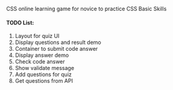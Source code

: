 CSS online learning game for novice to practice CSS Basic Skills


#### TODO List:
1. Layout for quiz UI
2. Display questions and result demo
3. Container to submit code answer
4. Display answer demo
5. Check code answer
6. Show validate message
7. Add questions for quiz
8. Get questions from API    
